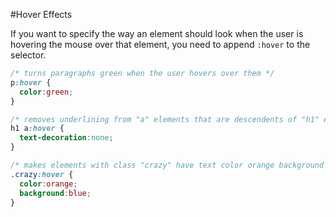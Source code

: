 #Hover Effects

If you want to specify the way an element should look when the user is hovering the mouse over that element, you need to append `:hover` to the selector.

```css
/* turns paragraphs green when the user hovers over them */
p:hover {
  color:green;
}

/* removes underlining from "a" elements that are descendents of "h1" elements when the user hovers over them */
h1 a:hover {
  text-decoration:none;
}

/* makes elements with class "crazy" have text color orange background color blue when the user hovers over them */
.crazy:hover {
  color:orange;
  background:blue;
}
```

